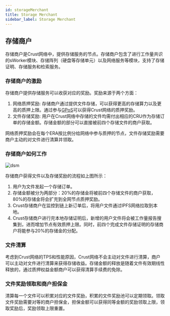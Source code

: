 ```yaml
---
id: storageMerchant
title: Storage Merchant
sidebar_label: Storage Merchant
---
```


## 存储商户

存储商户是Crust网络中，提供存储服务的节点。存储商户包含了进行工作量共识的sWorker模块、存储阵列（硬盘等存储单元）以及网络服务等模块，支持了存储证明、存储服务和检索服务。

### 存储商户的激励
存储商户提供存储服务可以收获对应的奖励。奖励来源于两个方面：
1. 网络质押奖励: 存储商户通过提供文件存储，可以获得更高的存储算力以及更高的质押上限。通过参与[GPoS](GPoS.md)可以获得Crust网络的质押奖励。
2. 文件存储奖励: 用户在Crust网络中存储的文件均需付出相应的CRU作为存储订单的存储金额。存储金额的部分可以直接被前四个存储文件的商户获取。

网络质押奖励会在每个ERA按比例分给网络中参与质押的节点，文件存储奖励需要商户主动的对文件进行清算并领取。

### 存储商户如何工作

![dsm](assets/merchant/dsm.png)

存储商户获得文件以及存储奖励的流程如上图所示：
1. 用户为文件发起一个存储订单。
2. 存储金额被分为两部分：20%的存储金将被前四个存储文件的商户获取，80%的存储金将会扩充到全网节点质押奖励。
3. Crust存储商户在监控到链上新订单后，将用户文件通过IPFS网络拉取到本地。
4. Crust存储商户进行完本地存储证明后，新增的用户文件将会被工作量报告搜集到，进而增加节点有效质押上限。同时，前四个完成文件存储证明的存储商户将能参与20%的存储金的分配。

### 文件清算
考虑到Crust网络的TPS和性能原因，Crust网络不会主动对文件进行清算，商户可以主动对文件进行清算来获得存储收益。存储金额的释放是随着文件有效期线性释放的，通过质押权益金额商户可以获得清算手续费的免除。

### 文件奖励领取和商户担保金
清算每一个文件可以积累对应的文件奖励，积累的文件奖励池可以定期领取。领取文件奖励需要对等的商户担保金，担保金额可以获得同等金额的奖励领取上限，领取奖励后，奖励领取上限重置。

<!--
更多存储商户的细节请参考[存储商户指南](merchantGuidance.md)。
-->